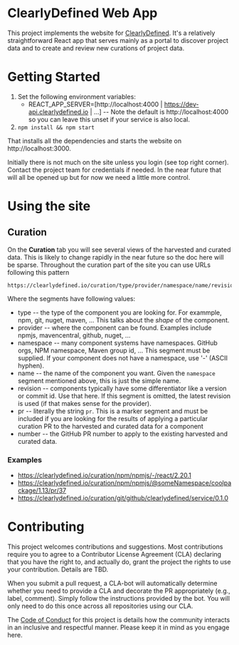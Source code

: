 # ClearlyDefined Web App

This project implements the website for [ClearlyDefined](https://clearlydefined.io). It's a relatively straightforward React app that serves mainly as a portal to discover project data and to create and review new curations of project data.

# Getting Started
1. Set the following environment variables:
   * REACT_APP_SERVER=[http://localhost:4000 | https://dev-api.clearlydefined.io | ...] -- Note the default is http://localhost:4000 so you can leave this unset if your service is also local.
1. `npm install && npm start`

That installs all the dependencies and starts the website on http://localhost:3000.

Initially there is not much on the site unless you login (see top right corner). Contact the project team 
for credentials if needed. In the near future that will all be opened up but for now we need a little more control.

# Using the site

## Curation
On the **Curation** tab you will see several views of the harvested and curated data. This is likely to change
rapidly in the near future so the doc here will be sparse. Throughout the curation part of the site you can use URLs following this pattern

```
https://clearlydefined.io/curation/type/provider/namespace/name/revision/pr/number
```

Where the segments have following values:

* type -- the type of the component you are looking for. For exammple, npm, git, nuget, maven, ... This talks about the *shape* of the component.
* provider -- where the component can be found. Examples include npmjs, mavencentral, github, nuget, ...
* namespace -- many component systems have namespaces. GitHub orgs, NPM namespace, Maven group id, ... This segment must be supplied. If your component does not have a namespace, use '-' (ASCII hyphen).
* name -- the name of the component you want. Given the `namespace` segment mentioned above, this is just the simple name.
* revision -- components typically have some differentiator like a version or commit id. Use that here. If this segment is omitted, the latest revision is used (if that makes sense for the provider).
* pr -- literally the string `pr`. This is a marker segment and must be included if you are looking for the 
results of applying a particular curation PR to the harvested and curated data for a component
* number -- the GitHub PR number to apply to the existing harvested and curated data.

### Examples

* https://clearlydefined.io/curation/npm/npmjs/-/react/2.20.1
* https://clearlydefined.io/curation/npm/npmjs/@someNamespace/coolpackage/1.13/pr/37
* https://clearlydefined.io/curation/git/github/clearlydefined/service/0.1.0

# Contributing

This project welcomes contributions and suggestions. Most contributions require you to
agree to a Contributor License Agreement (CLA) declaring that you have the right to,
and actually do, grant the project the rights to use your contribution. Details are TBD.

When you submit a pull request, a CLA-bot will automatically determine whether you need
to provide a CLA and decorate the PR appropriately (e.g., label, comment). Simply follow the
instructions provided by the bot. You will only need to do this once across all repositories using our CLA.

The [Code of Conduct](CODE_OF_CONDUCT.md) for this project is details how the community interacts in 
an inclusive and respectful manner. Please keep it in mind as you engage here.